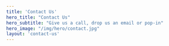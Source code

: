 ```yaml
---
title: 'Contact Us'
hero_title: "Contact Us"
hero_subtitle: "Give us a call, drop us an email or pop-in"
hero_image: "/img/hero/contact.jpg"
layout: 'contact-us'
---
```

